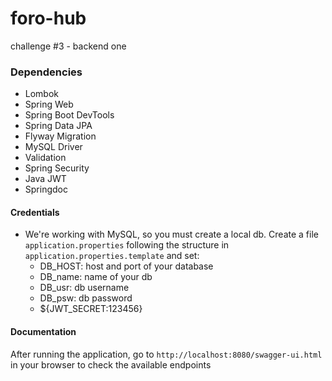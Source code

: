 # foro-hub
challenge #3 - backend one

### Dependencies
- Lombok
- Spring Web
- Spring Boot DevTools
- Spring Data JPA
- Flyway Migration
- MySQL Driver
- Validation
- Spring Security
- Java JWT
- Springdoc

#### Credentials
- We're working with MySQL, so you must create a local db. Create a file `application.properties` following the structure in `application.properties.template` and set:
  - DB_HOST: host and port of your database
  - DB_name: name of your db
  - DB_usr: db username
  - DB_psw: db password
  - ${JWT_SECRET:123456}

#### Documentation
After running the application, go to `http://localhost:8080/swagger-ui.html` in your browser to check the available endpoints









